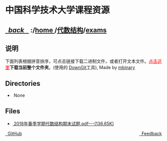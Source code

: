 
<!--
<head>
    <meta http-equiv="content-type" content="text/html; charset=utf-8">
    <title> 中国科学技术大学课程资源</title>
</head>
-->
# 中国科学技术大学课程资源

<div>
  <h2>
    <a href="../index.html">&nbsp;&nbsp;<i class="fa fa-level-up">back </i>&nbsp;&nbsp;</a>
    :/<a href="../../index.html">home <i class="fa fa-home"></i></a>/<a href="../index.html">代数结构</a>/<a href="index.html">exams</a>
  </h2>
</div>

## 说明
下面列表根据拼音排序，可点击链接下载二进制文件，或者打开文本文件。<a href="http://downgit.zhoudaxiaa.com/#/home?url=https://github.com/USTC-Resource/USTC-Course/tree/master/代数结构/exams" style="color:red" target="_black">点击这里</a>**下载当前整个文件夹**。(使用的 [DownGit](http://downgit.zhoudaxiaa.com)工具), Made by [mbinary](https://mbinary.xyz)

## Directories
<ul><li><i class="fa fa-meh-o"></i>&nbsp;None</li></ul>

## Files
<ul><li><a href="https://raw.githubusercontent.com/USTC-Resource/USTC-Course/master/代数结构/exams/2018年春季学期代数结构期末试题.pdf"><i class="fa fa-file-pdf-o"></i>&nbsp;2018年春季学期代数结构期末试题.pdf---(136.65K)</a></li></ul>

<div style="text-decration:underline;display:inline">
  <a href="https://github.com/USTC-Resource/USTC-Course.git" target="_blank" rel="external"><i class="fa fa-github"></i>&nbsp; GitHub</a>
  <a href="mailto:&#122;huheqin1@gmail?subject=反馈与建议" style="float:right" target="_blank" rel="external"><i class="fa fa-envelope"></i>&nbsp; Feedback</a>
</div>




